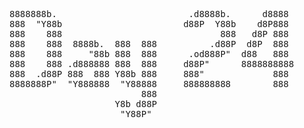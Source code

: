 <pre>
8888888b.                         .d8888b.      d8888  
888  "Y88b                       d88P  Y88b    d8P888  
888    888                              888   d8P 888  
888    888  8888b.  888  888          .d88P  d8P  888  
888    888     "88b 888  888      .od888P"  d88   888  
888    888 .d888888 888  888     d88P"      8888888888 
888  .d88P 888  888 Y88b 888     888"             888  
8888888P"  "Y888888  "Y88888     888888888        888  
                         888                           
                    Y8b d88P                           
                     "Y88P"                            
</pre>